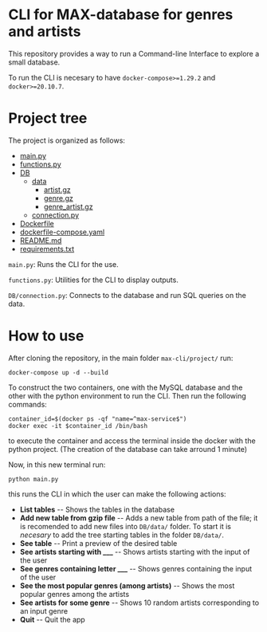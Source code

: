 # CLI for MAX-database for genres and artists

This repository provides a way to run a Command-line Interface to explore a small database.

To run the CLI is necesary to have `docker-compose>=1.29.2` and `docker>=20.10.7`.

# Project tree
The project is organized as follows:

 * [main.py](./main.py)
 * [functions.py](./functions.py)
 * [DB](./DB)
   * [data](./DB/data)
        * [artist.gz](./DB/data/artist.gz)
        * [genre.gz](./DB/data/genre.gz)
        * [genre_artist.gz](./DB/data/genre_artist.gz)
   * [connection.py](./DB/connection.py)
 * [Dockerfile](./Dockerfile)
 * [dockerfile-compose.yaml](./dockerfile-compose.yaml)
 * [README.md](./README.md)
 * [requirements.txt](./requirements.txt)

`main.py`: Runs the CLI for the use.

`functions.py`: Utilities for the CLI to display outputs.

`DB/connection.py`: Connects to the database and run SQL queries on the data.

# How to use
After cloning the repository, in the main folder `max-cli/project/` run:
```
docker-compose up -d --build
```
To construct the two containers, one with the MySQL database and the other with the python environment to run the CLI. Then run the following commands: 
```
container_id=$(docker ps -qf "name=^max-service$")
docker exec -it $container_id /bin/bash
```
to execute the container and access the terminal inside the docker with the python project. (The creation of the database can take arround 1 minute)

Now, in this new terminal run:
```
python main.py
```
this runs the CLI in which the user can make the following actions:

- **List tables** -- Shows the tables in the database
- **Add new table from gzip file** -- Adds a new table from path of the file; it is recomended to add new files into `DB/data/` folder. To start it is *necesary* to add the tree starting tables in the folder `DB/data/`.
- **See table** -- Print a preview of the desired table
- **See artists starting with ___** -- Shows artists starting with the input of the user
- **See genres containing letter ___** -- Shows genres containing the input of the user
- **See the most popular genres (among artists)** -- Shows the most popular genres among the artists
- **See artists for some genre** -- Shows 10 random artists corresponding to an input genre
- **Quit** -- Quit the app
